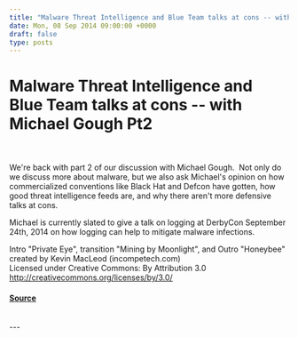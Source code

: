 ```yaml
---
title: "Malware Threat Intelligence and Blue Team talks at cons -- with Michael Gough Pt2"
date: Mon, 08 Sep 2014 09:00:00 +0000
draft: false
type: posts
---
```

# Malware Threat Intelligence and Blue Team talks at cons -- with Michael Gough Pt2

<br/>

<br/>
We're back with part 2 of our discussion with Michael Gough.  Not only do we discuss more about malware, but we also ask Michael's opinion on how commercialized conventions like Black Hat and Defcon have gotten, how good threat intelligence feeds are, and why there aren't more defensive talks at cons.

Michael is currently slated to give a talk on logging at DerbyCon September 24th, 2014 on how logging can help to mitigate malware infections.

Intro "Private Eye", transition "Mining by Moonlight", and Outro "Honeybee" created by Kevin MacLeod (incompetech.com)   
Licensed under Creative Commons: By Attribution 3.0  
http://creativecommons.org/licenses/by/3.0/

#### [Source](http://brakeingsecurity.com/malware-threat-intelligence-and-blue-team-talks-at-cons-with-michael-gough-pt2)

<br/>
---
